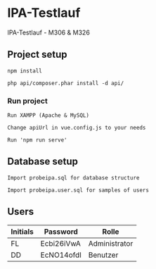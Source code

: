 # IPA-Testlauf
IPA-Testlauf - M306 &amp; M326

## Project setup
```
npm install
```
```
php api/composer.phar install -d api/
```

### Run project
```
Run XAMPP (Apache & MySQL)
```
```
Change apiUrl in vue.config.js to your needs
```
```
Run 'npm run serve'
```

## Database setup
```
Import probeipa.sql for database structure
```
```
Import probeipa.user.sql for samples of users
```

## Users
Initials | Password | Rolle
-------- | -------- | -----
FL | Ecbi26iVwA | Administrator
DD | EcNO14ofdI | Benutzer

